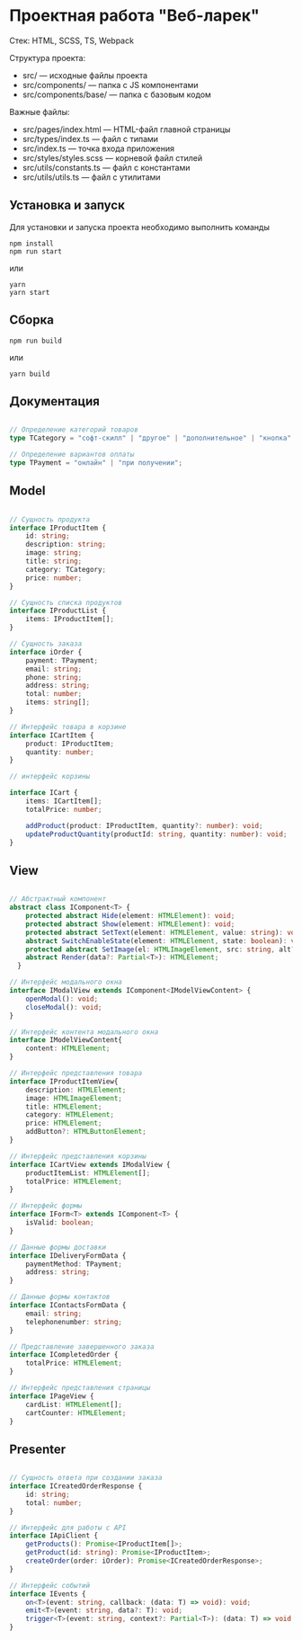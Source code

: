 # Проектная работа "Веб-ларек"

Стек: HTML, SCSS, TS, Webpack

Структура проекта:
- src/ — исходные файлы проекта
- src/components/ — папка с JS компонентами
- src/components/base/ — папка с базовым кодом

Важные файлы:
- src/pages/index.html — HTML-файл главной страницы
- src/types/index.ts — файл с типами
- src/index.ts — точка входа приложения
- src/styles/styles.scss — корневой файл стилей
- src/utils/constants.ts — файл с константами
- src/utils/utils.ts — файл с утилитами

## Установка и запуск
Для установки и запуска проекта необходимо выполнить команды

```
npm install
npm run start
```

или

```
yarn
yarn start
```
## Сборка

```
npm run build
```

или

```
yarn build
```

## Документация

```TypeScript 

// Определение категорий товаров
type TCategory = "софт-скилл" | "другое" | "дополнительное" | "кнопка" | "хард-скилл";

// Определение вариантов оплаты
type TPayment = "онлайн" | "при получении"; 

```

## Model

```TypeScript

// Сущность продукта
interface IProductItem {
    id: string;
    description: string;
    image: string;
    title: string;
    category: TCategory;
    price: number;
}

// Сущность списка продуктов
interface IProductList {
    items: IProductItem[];
}

// Сущность заказа
interface iOrder {
    payment: TPayment;
    email: string;
    phone: string;
    address: string;
    total: number;
    items: string[];
}

// Интерфейс товара в корзине
interface ICartItem {
    product: IProductItem;
    quantity: number;
}

// интерфейс корзины

interface ICart {
    items: ICartItem[];
    totalPrice: number;

    addProduct(product: IProductItem, quantity?: number): void;
    updateProductQuantity(productId: string, quantity: number): void;
}

```


## View

```TypeScript

// Абстрактный компонент
abstract class IComponent<T> {
    protected abstract Hide(element: HTMLElement): void;
    protected abstract Show(element: HTMLElement): void;
    protected abstract SetText(element: HTMLElement, value: string): void;
    abstract SwitchEnableState(element: HTMLElement, state: boolean): void;
    protected abstract SetImage(el: HTMLImageElement, src: string, alt?: string): void;
    abstract Render(data?: Partial<T>): HTMLElement;
  }

// Интерфейс модального окна
interface IModalView extends IComponent<IModelViewContent> {
    openModal(): void;
    closeModal(): void;
}

// Интерфейс контента модального окна
interface IModelViewContent{
    content: HTMLElement;
}

// Интерфейс представления товара
interface IProductItemView{
    description: HTMLElement; 
    image: HTMLImageElement; 
    title: HTMLElement; 
    category: HTMLElement; 
    price: HTMLElement; 
    addButton?: HTMLButtonElement; 
}

// Интерфейс представления корзины
interface ICartView extends IModalView {
    productItemList: HTMLElement[];
    totalPrice: HTMLElement;
}

// Интерфейс формы
interface IForm<T> extends IComponent<T> {
    isValid: boolean;
}

// Данные формы доставки
interface IDeliveryFormData {
    paymentMethod: TPayment;
    address: string;
}

// Данные формы контактов
interface IContactsFormData {
    email: string;
    telephonenumber: string;
}

// Представление завершенного заказа
interface ICompletedOrder {
    totalPrice: HTMLElement;
}

// Интерфейс представления страницы
interface IPageView {
    cardList: HTMLElement[];
    cartCounter: HTMLElement;
}

```

## Presenter 

```TypeScript

// Сущность ответа при создании заказа
interface ICreatedOrderResponse {
    id: string;
    total: number;
}

// Интерфейс для работы с API
interface IApiClient {
    getProducts(): Promise<IProductItem[]>;
    getProduct(id: string): Promise<IProductItem>;
    createOrder(order: iOrder): Promise<ICreatedOrderResponse>;
}

// Интерфейс событий
interface IEvents {
    on<T>(event: string, callback: (data: T) => void): void;
    emit<T>(event: string, data?: T): void;
    trigger<T>(event: string, context?: Partial<T>): (data: T) => void;
}

```


